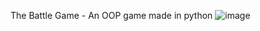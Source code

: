 The Battle Game - An OOP game made in python
![image](https://user-images.githubusercontent.com/59420366/180210302-f9114a4a-acdd-4149-af6d-33b505b7685d.png)

